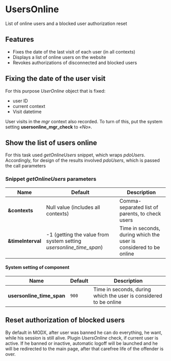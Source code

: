# UsersOnline

List of online users and a blocked user authorization reset

## Features

* Fixes the date of the last visit of each user (in all contexts)
* Displays a list of online users on the website
* Revokes authorizations of disconnected and blocked users

## Fixing the date of the user visit

For this purpose *UserOnline* object that is fixed:

* user ID
* current context
* Visit datetime

User visits in the *mgr* context also recorded. To turn of this, put the system setting **usersonline_mgr_check** to *«No»*.

## Show the list of users online

For this task used *getOnlineUsers* snippet, which wraps *pdoUsers*. Accordingly, for design of the results involved *pdoUsers*, which is passed the call parameters

### Snippet *getOnlineUsers* parameters

| Name              | Default                                                            | Description                                                       |
|-------------------|--------------------------------------------------------------------|-------------------------------------------------------------------|
| **&contexts**     | Null value  (includes all contexts)                                | Comma-separated list of parents, to check users                   |
| **&timeInterval** | -1 (getting the value from system setting *usersonline_time_span*) | Time in seconds, during which the user is considered to be online |

#### System setting of component

| Name                      | Default | Description                                                       |
|---------------------------|---------|-------------------------------------------------------------------|
| **usersonline_time_span** | `900`     | Time in seconds, during which the user is considered to be online |

## Reset authorization of blocked users

By default in MODX, after user was banned he can do everything, he want, while his session is still alive.
Plugin *UsersOnline* check, if current user is active. If he banned or inactive, automatic logoff will be launched and he will be redirected to the main page, after that carefree life of the offender is over.

